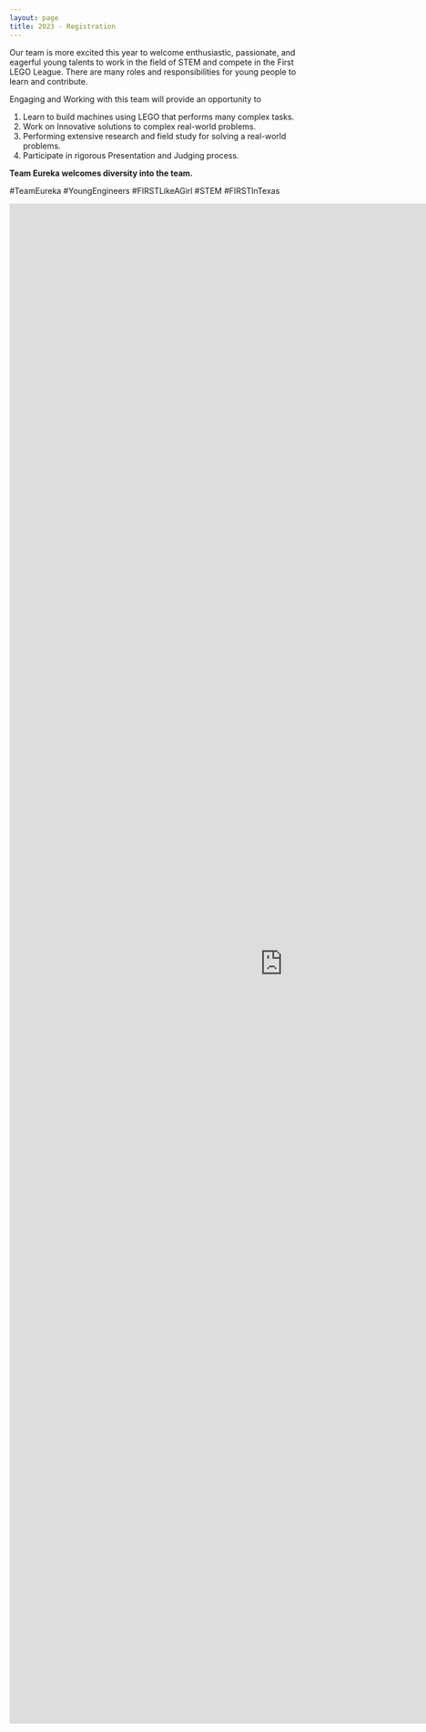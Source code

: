 ```yaml
---
layout: page
title: 2023 - Registration
---
```


Our team is more excited this year to welcome enthusiastic, passionate, and eagerful young talents to work in the field of STEM and compete in the First LEGO League. There are many roles and responsibilities for young people to learn and contribute.

Engaging and Working with this team will provide an opportunity to 

1. Learn to build machines using LEGO that performs many complex tasks.
2. Work on Innovative solutions to complex real-world problems.
3. Performing extensive research and field study for solving a real-world problems.
4. Participate in rigorous Presentation and Judging process.

**Team Eureka welcomes diversity into the team.**

#TeamEureka #YoungEngineers #FIRSTLikeAGirl #STEM #FIRSTInTexas

<iframe src="https://docs.google.com/forms/d/e/1FAIpQLSdGyLOaNpF4UNYJOtsGkpz-_O6cH4iOulsTHgTPSot7fWppLg/viewform?embedded=true" width="960" height="2671" frameborder="0" marginheight="0" marginwidth="0">Loading…</iframe>
